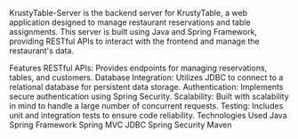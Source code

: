 KrustyTable-Server is the backend server for KrustyTable, a web application designed to manage restaurant reservations and table assignments. This server is built using Java and Spring Framework, providing RESTful APIs to interact with the frontend and manage the restaurant's data.

Features
RESTful APIs: Provides endpoints for managing reservations, tables, and customers.
Database Integration: Utilizes JDBC to connect to a relational database for persistent data storage.
Authentication: Implements secure authentication using Spring Security.
Scalability: Built with scalability in mind to handle a large number of concurrent requests.
Testing: Includes unit and integration tests to ensure code reliability.
Technologies Used
Java
Spring Framework
Spring MVC
JDBC
Spring Security
Maven
